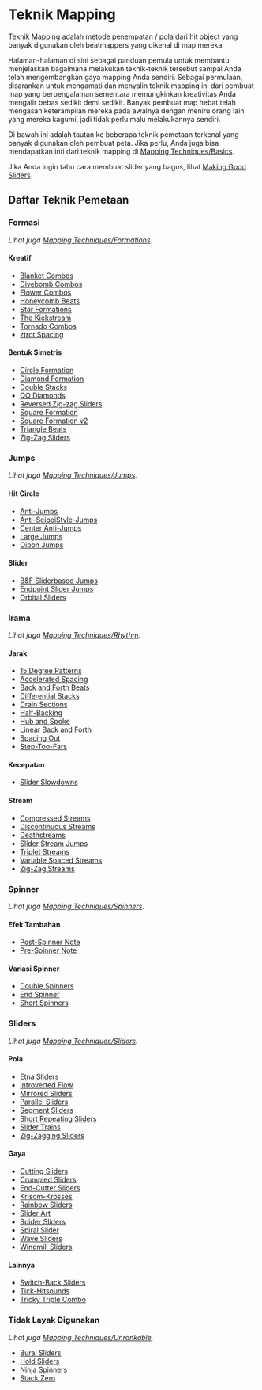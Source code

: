 # Teknik Mapping

Teknik Mapping adalah metode penempatan / pola dari hit object yang banyak digunakan oleh beatmappers yang dikenal di map mereka.

Halaman-halaman di sini sebagai panduan pemula untuk membantu menjelaskan bagaimana melakukan teknik-teknik tersebut sampai Anda telah mengembangkan gaya mapping Anda sendiri.
Sebagai permulaan, disarankan untuk mengamati dan menyalin teknik mapping ini dari pembuat map yang berpengalaman sementara memungkinkan kreativitas Anda mengalir bebas sedikit demi sedikit.
Banyak pembuat map hebat telah mengasah keterampilan mereka pada awalnya dengan meniru orang lain yang mereka kagumi, jadi tidak perlu malu melakukannya sendiri.

Di bawah ini adalah tautan ke beberapa teknik pemetaan terkenal yang banyak digunakan oleh pembuat peta.
Jika perlu, Anda juga bisa mendapatkan inti dari teknik mapping di [Mapping Techniques/Basics](./Basics/).

Jika Anda ingin tahu cara membuat slider yang bagus, lihat [Making Good Sliders](./Making-Good-Sliders).

## Daftar Teknik Pemetaan

<!-- tolong tempatkan semua teknik mapping dalam urutan abjad -->

### Formasi

_Lihat juga [Mapping Techniques/Formations](./Formations/)._

#### Kreatif

- [Blanket Combos](./Formations/#blanket-combos)
- [Divebomb Combos](./Formations/#divebomb-combos)
- [Flower Combos](./Formations/#flower-combos)
- [Honeycomb Beats](./Formations/#honeycomb-beats)
- [Star Formations](./Formations/#star-formations)
- [The Kickstream](./Formations/#the-kickstream)
- [Tornado Combos](./Formations/#tornado-combos)
- [ztrot Spacing](./Formations/#ztrot-spacing)

#### Bentuk Simetris

- [Circle Formation](./Formations/#circle-formation)
- [Diamond Formation](./Formations/#diamond-formation)
- [Double Stacks](./Formations/#double-stacks)
- [QQ Diamonds](./Formations/#qq-diamonds)
- [Reversed Zig-zag Sliders](./Formations/#reversed-zig-zag-sliders)
- [Square Formation](./Formations/#square-formation)
- [Square Formation v2](./Formations/#square-formation-v2)
- [Triangle Beats](./Formations/#triangle-beats)
- [Zig-Zag Sliders](./Formations/#zig-zag-sliders)

### Jumps

_Lihat juga [Mapping Techniques/Jumps](./Jumps/)._

#### Hit Circle

- [Anti-Jumps](./Jumps/#anti-jumps)
- [Anti-SeibeiStyle-Jumps](./Jumps/#anti-seibeistyle-jumps)
- [Center Anti-Jumps](./Jumps/#center-anti-jumps)
- [Large Jumps](./Jumps/#large-jumps)
- [Oibon Jumps](./Jumps/#oibon-jumps)

#### Slider

- [B&F Sliderbased Jumps](./Jumps/#b-f-sliderbased-jumps)
- [Endpoint Slider Jumps](./Jumps/#endpoint-slider-jumps)
- [Orbital Sliders](./Jumps/#orbital-sliders)

### Irama

_Lihat juga [Mapping Techniques/Rhythm](./Rhythm/)._

#### Jarak

- [15 Degree Patterns](./Rhythm/#15-degree-patterns)
- [Accelerated Spacing](./Rhythm/#accelerated-spacing)
- [Back and Forth Beats](./Rhythm/#back-and-forth-beats)
- [Differential Stacks](./Rhythm/#differential-stacks)
- [Drain Sections](./Rhythm/#drain-sections)
- [Half-Backing](./Rhythm/#half-backing)
- [Hub and Spoke](./Rhythm/#hub-and-spoke)
- [Linear Back and Forth](./Rhythm/#linear-back-and-forth)
- [Spacing Out](./Rhythm/#spacing-out)
- [Step-Too-Fars](./Rhythm/#step-too-fars)

#### Kecepatan

- [Slider Slowdowns](./Rhythm/#slider-slowdowns)

#### Stream

- [Compressed Streams](./Rhythm/#compressed-streams)
- [Discontinuous Streams](./Rhythm/#discontinuous-streams)
- [Deathstreams](./Rhythm/#deathstreams)
- [Slider Stream Jumps](./Rhythm/#slider-stream-jumps)
- [Triplet Streams](./Rhythm/#triplet-streams)
- [Variable Spaced Streams](./Rhythm/#variable-spaced-streams)
- [Zig-Zag Streams](./Rhythm/#zig-zag-streams)

### Spinner

_Lihat juga [Mapping Techniques/Spinners](./Spinners/)._

#### Efek Tambahan

- [Post-Spinner Note](./Spinner/#post-spinner-note)
- [Pre-Spinner Note](./Spinner/#pre-spinner-note)

#### Variasi Spinner

- [Double Spinners](./Spinner/#double-spinners)
- [End Spinner](./Spinner/#end-spinner)
- [Short Spinners](./Spinner/#short-spinners)

### Sliders

_Lihat juga [Mapping Techniques/Sliders](./Sliders/)._

#### Pola

- [Etna Sliders](./Sliders/#etna-sliders)
- [Introverted Flow](./Sliders/#introverted-flow)
- [Mirrored Sliders](./Sliders/#mirrored-sliders)
- [Parallel Sliders](./Sliders/#parallel-sliders)
- [Segment Sliders](./Sliders/#segment-sliders)
- [Short Repeating Sliders](./Sliders/#short-repeating-sliders)
- [Slider Trains](./Sliders/#slider-trains)
- [Zig-Zagging Sliders](./Sliders/#zig-zagging-sliders)

#### Gaya

- [Cutting Sliders](./Sliders/#cutting-sliders)
- [Crumpled Sliders](./Sliders/#crumpled-sliders)
- [End-Cutter Sliders](./Sliders/#end-cutter-sliders)
- [Krisom-Krosses](./Sliders/#krisom-krosses)
- [Rainbow Sliders](./Sliders/#rainbow-sliders)
- [Slider Art](./Sliders/#slider-art)
- [Spider Sliders](./Sliders/#spider-sliders)
- [Spiral Slider](./Sliders/#spiral-slider)
- [Wave Sliders](./Sliders/#wave-sliders)
- [Windmill Sliders](./Sliders/#windmill-sliders)

#### Lainnya

- [Switch-Back Sliders](./Sliders/#switch-back-sliders)
- [Tick-Hitsounds](./Sliders/#tick-hitsounds)
- [Tricky Triple Combo](./Sliders/#tricky-triple-combo)

### Tidak Layak Digunakan

_Lihat juga [Mapping Techniques/Unrankable](./Unrankable/)._

- [Burai Sliders](./Unrankable/#burai-sliders)
- [Hold Sliders](./Unrankable/#hold-sliders)
- [Ninja Spinners](./Unrankable/#ninja-spinners)
- [Stack Zero](./Unrankable/#stack-zero)
